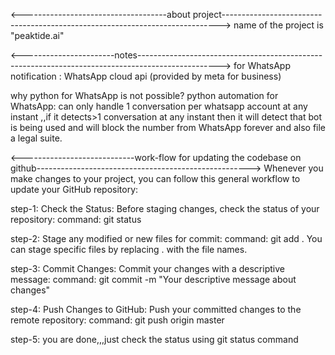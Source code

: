 <------------------------------------about project----------------------------------------------------------------------------->
name of the project is "peaktide.ai"

<-----------------------notes-------------------------------------------------------------------------------------------------->
for WhatsApp notification : WhatsApp cloud api (provided by meta for business)

why python for WhatsApp is not possible?
python automation for WhatsApp: can only handle 1 conversation per whatsapp account at any instant ,,if it detects>1 conversation at any instant then it will detect that bot is being used and will block the number from WhatsApp forever and also file a legal suite.

<----------------------------work-flow for updating the codebase on github----------------------------------------------------->
Whenever you make changes to your project, you can follow this general workflow to update your GitHub repository:

step-1: Check the Status:
Before staging changes, check the status of your repository:
command: git status

step-2: Stage any modified or new files for commit:
command: git add .
You can stage specific files by replacing . with the file names.

step-3: Commit Changes:
Commit your changes with a descriptive message:
command: git commit -m "Your descriptive message about changes"

step-4: Push Changes to GitHub:
Push your committed changes to the remote repository:
command: git push origin master

step-5: you are done,,,just check the status using git status command
